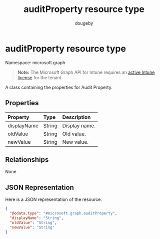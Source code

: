 ﻿---
title: "auditProperty resource type"
description: "A class containing the properties for Audit Property."
author: "dougeby"
localization_priority: Normal
ms.prod: "intune"
doc_type: resourcePageType
---

# auditProperty resource type

Namespace: microsoft.graph

> **Note:** The Microsoft Graph API for Intune requires an [active Intune license](https://go.microsoft.com/fwlink/?linkid=839381) for the tenant.

A class containing the properties for Audit Property.

## Properties

| Property    | Type   | Description   |
| :---------- | :----- | :------------ |
| displayName | String | Display name. |
| oldValue    | String | Old value.    |
| newValue    | String | New value.    |

## Relationships

None

## JSON Representation

Here is a JSON representation of the resource.

<!-- {
  "blockType": "resource",
  "@odata.type": "microsoft.graph.auditProperty"
}
-->

```json
{
  "@odata.type": "#microsoft.graph.auditProperty",
  "displayName": "String",
  "oldValue": "String",
  "newValue": "String"
}
```
